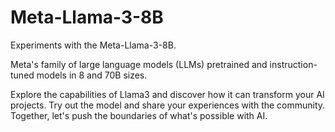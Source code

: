# Meta-Llama-3-8B

Experiments with the Meta-Llama-3-8B.

Meta's family of large language models (LLMs) pretrained and instruction-tuned models in 8 and 70B sizes.


Explore the capabilities of Llama3 and discover how it can transform your AI projects. Try out the model and share your experiences with the community. Together, let's push the boundaries of what's possible with AI.
